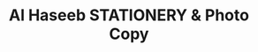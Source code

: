---
title: "Al Haseeb STATIONERY & Photo Copy"
url: /karachi/al-haseeb-stationery-and-photo-copy/
shop: office supplies
---